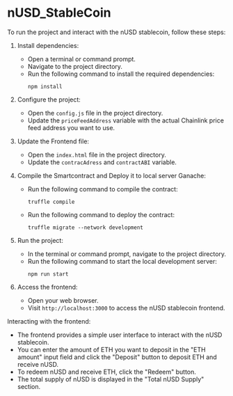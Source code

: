 # nUSD_StableCoin
To run the project and interact with the nUSD stablecoin, follow these steps:

1. Install dependencies:
   - Open a terminal or command prompt.
   - Navigate to the project directory.
   - Run the following command to install the required dependencies:
     ```
     npm install
     ```

2. Configure the project:
    - Open the `config.js` file in the project directory.
    - Update the `priceFeedAddress` variable with the actual Chainlink price feed address you want to use.

3. Update the Frontend file:
    - Open the `index.html` file in the project directory.
    - Update the `contracAdress` and `contractABI` variable.

3. Compile the Smartcontract and Deploy it to local server Ganache:
   - Run the following command to compile the contract:
     ```
     truffle compile
     ```
   - Run the following command to deploy the contract:
     ```
     truffle migrate --network development
     ```
    
3. Run the project:
   - In the terminal or command prompt, navigate to the project directory.
   - Run the following command to start the local development server:
     ```
     npm run start
     ```

6. Access the frontend:
   - Open your web browser.
   - Visit `http://localhost:3000` to access the nUSD stablecoin frontend.

Interacting with the frontend:
- The frontend provides a simple user interface to interact with the nUSD stablecoin.
- You can enter the amount of ETH you want to deposit in the "ETH amount" input field and click the "Deposit" button to deposit ETH and receive nUSD.
- To redeem nUSD and receive ETH, click the "Redeem" button.
- The total supply of nUSD is displayed in the "Total nUSD Supply" section.
